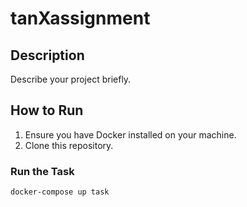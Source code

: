 # tanXassignment

## Description
Describe your project briefly.

## How to Run
1. Ensure you have Docker installed on your machine.
2. Clone this repository.

### Run the Task
```bash
docker-compose up task
